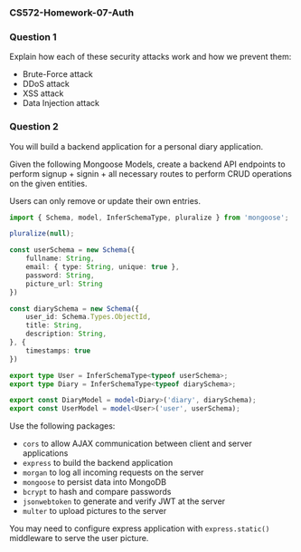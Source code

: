 ### CS572-Homework-07-Auth
### Question 1
Explain how each of these security attacks work and how we prevent them:
* Brute-Force attack
* DDoS attack
* XSS attack
* Data Injection attack
### Question 2
You will build a backend application for a personal diary application. 
  
Given the following Mongoose Models, create a backend API endpoints to perform signup + signin + all necessary routes to perform CRUD operations on the given entities. 
  
Users can only remove or update their own entries.
```typescript
import { Schema, model, InferSchemaType, pluralize } from 'mongoose';

pluralize(null);

const userSchema = new Schema({
    fullname: String,
    email: { type: String, unique: true },
    password: String,
    picture_url: String
})

const diarySchema = new Schema({
    user_id: Schema.Types.ObjectId,
    title: String,
    description: String,
}, {
    timestamps: true
})

export type User = InferSchemaType<typeof userSchema>;
export type Diary = InferSchemaType<typeof diarySchema>;

export const DiaryModel = model<Diary>('diary', diarySchema);
export const UserModel = model<User>('user', userSchema);
```
Use the following packages:
* `cors` to allow AJAX communication between client and server applications
* `express` to build the backend application
* `morgan` to log all incoming requests on the server
* `mongoose` to persist data into MongoDB
* `bcrypt` to hash and compare passwords
* `jsonwebtoken` to generate and verify JWT at the server
* `multer` to upload pictures to the server
  
You may need to configure express application with `express.static()` middleware to serve the user picture.
